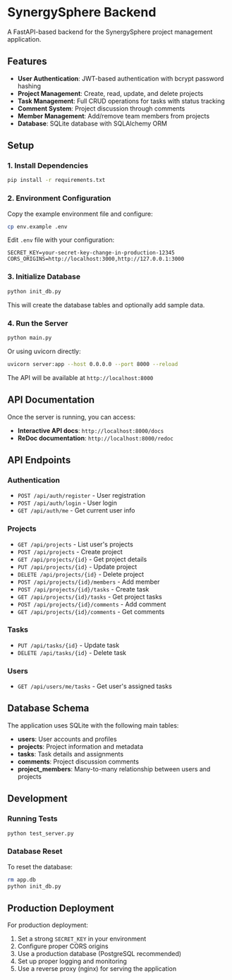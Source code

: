 # SynergySphere Backend

A FastAPI-based backend for the SynergySphere project management application.

## Features

- **User Authentication**: JWT-based authentication with bcrypt password hashing
- **Project Management**: Create, read, update, and delete projects
- **Task Management**: Full CRUD operations for tasks with status tracking
- **Comment System**: Project discussion through comments
- **Member Management**: Add/remove team members from projects
- **Database**: SQLite database with SQLAlchemy ORM

## Setup

### 1. Install Dependencies

```bash
pip install -r requirements.txt
```

### 2. Environment Configuration

Copy the example environment file and configure:

```bash
cp env.example .env
```

Edit `.env` file with your configuration:

```env
SECRET_KEY=your-secret-key-change-in-production-12345
CORS_ORIGINS=http://localhost:3000,http://127.0.0.1:3000
```

### 3. Initialize Database

```bash
python init_db.py
```

This will create the database tables and optionally add sample data.

### 4. Run the Server

```bash
python main.py
```

Or using uvicorn directly:

```bash
uvicorn server:app --host 0.0.0.0 --port 8000 --reload
```

The API will be available at `http://localhost:8000`

## API Documentation

Once the server is running, you can access:

- **Interactive API docs**: `http://localhost:8000/docs`
- **ReDoc documentation**: `http://localhost:8000/redoc`

## API Endpoints

### Authentication
- `POST /api/auth/register` - User registration
- `POST /api/auth/login` - User login
- `GET /api/auth/me` - Get current user info

### Projects
- `GET /api/projects` - List user's projects
- `POST /api/projects` - Create project
- `GET /api/projects/{id}` - Get project details
- `PUT /api/projects/{id}` - Update project
- `DELETE /api/projects/{id}` - Delete project
- `POST /api/projects/{id}/members` - Add member
- `POST /api/projects/{id}/tasks` - Create task
- `GET /api/projects/{id}/tasks` - Get project tasks
- `POST /api/projects/{id}/comments` - Add comment
- `GET /api/projects/{id}/comments` - Get comments

### Tasks
- `PUT /api/tasks/{id}` - Update task
- `DELETE /api/tasks/{id}` - Delete task

### Users
- `GET /api/users/me/tasks` - Get user's assigned tasks

## Database Schema

The application uses SQLite with the following main tables:

- **users**: User accounts and profiles
- **projects**: Project information and metadata
- **tasks**: Task details and assignments
- **comments**: Project discussion comments
- **project_members**: Many-to-many relationship between users and projects

## Development

### Running Tests

```bash
python test_server.py
```

### Database Reset

To reset the database:

```bash
rm app.db
python init_db.py
```

## Production Deployment

For production deployment:

1. Set a strong `SECRET_KEY` in your environment
2. Configure proper CORS origins
3. Use a production database (PostgreSQL recommended)
4. Set up proper logging and monitoring
5. Use a reverse proxy (nginx) for serving the application
